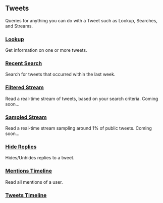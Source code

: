 ## Tweets

Queries for anything you can do with a Tweet such as Lookup, Searches, and Streams.

### [Lookup](Tweets/Lookup.md)

Get information on one or more tweets.

### [Recent Search](Tweets/Recent-Search.md)

Search for tweets that occurred within the last week.

### [Filtered Stream](Tweets/Filtered-Stream.md)

Read a real-time stream of tweets, based on your search criteria. Coming soon...

### [Sampled Stream](Tweets/Sampled-Stream.md)

Read a real-time stream sampling around 1% of public tweets. Coming soon...

### [Hide Replies](Tweets/Hide-Replies.md)

Hides/Unhides replies to a tweet.

### [Mentions Timeline](Tweets/Mentions-Timeline.md)

Read all mentions of a user.

### [Tweets Timeline](Tweets/TweetsTimeline.md)